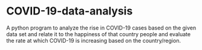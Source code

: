 # COVID-19-data-analysis
A python program to analyze the rise in COVID-19 cases based on the given data set and relate it to the happiness of that country people and evaluate the rate at which COVID-19 is increasing based on the country/region.
